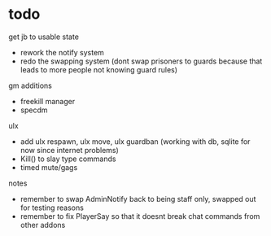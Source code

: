 # todo

get jb to usable state
- rework the notify system
- redo the swapping system (dont swap prisoners to guards because that leads to more people not knowing guard rules)

gm additions
- freekill manager
- specdm

ulx
- add ulx respawn, ulx move, ulx guardban (working with db, sqlite for now since internet problems)
- Kill() to slay type commands
- timed mute/gags

notes
- remember to swap AdminNotify back to being staff only, swapped out for testing reasons
- remember to fix PlayerSay so that it doesnt break chat commands from other addons